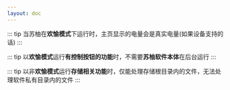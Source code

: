 ```yaml
---
layout: doc
---
```


::: tip 当苏柚在**欢愉模式**下运行时，主页显示的电量会是真实电量(如果设备支持的话)
:::

::: tip 以**欢愉模式**运行**有控制按钮的功能**时，不需要**苏柚软件本体**在后台运行
:::

::: tip 以非**欢愉模式**运行**存储相关功能**时，仅能处理存储根目录内的文件，无法处理软件私有目录内的文件
:::
